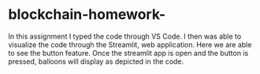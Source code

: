 # blockchain-homework-
In this assignment I typed the code through VS Code. I then was able to visualize the code through the Streamlit, web application. Here we are able to see the button feature. Once the streamlit app is open and the button is pressed, balloons will display as depicted in the code. 
